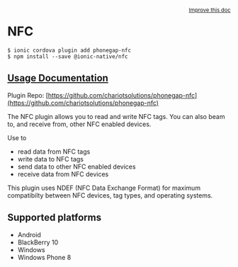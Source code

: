 <a style="float:right;font-size:12px;" href="http://github.com/ionic-team/ionic-native/edit/master/src/@ionic-native/plugins/nfc/index.ts#L3">
  Improve this doc
</a>

# NFC

```
$ ionic cordova plugin add phonegap-nfc
$ npm install --save @ionic-native/nfc
```

## [Usage Documentation](https://ionicframework.com/docs/native/nfc/)

Plugin Repo: [https://github.com/chariotsolutions/phonegap-nfc](https://github.com/chariotsolutions/phonegap-nfc)

The NFC plugin allows you to read and write NFC tags. You can also beam to, and receive from, other NFC enabled devices.

Use to
- read data from NFC tags
- write data to NFC tags
- send data to other NFC enabled devices
- receive data from NFC devices

This plugin uses NDEF (NFC Data Exchange Format) for maximum compatibilty between NFC devices, tag types, and operating systems.

## Supported platforms
- Android
- BlackBerry 10
- Windows
- Windows Phone 8



